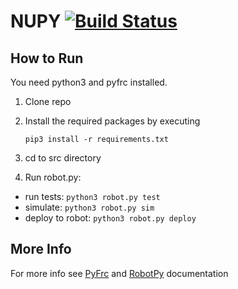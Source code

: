 # NUPY [![Build Status](https://travis-ci.org/FRC125/NUPY.svg?branch=master)](https://travis-ci.org/FRC125/NUPY)

## How to Run
You need python3 and pyfrc installed.


1. Clone repo

2. Install the required packages by executing

    ```pip3 install -r requirements.txt```

3. cd to src directory

4. Run robot.py:
  * run tests: ```python3 robot.py test```
  * simulate: ```python3 robot.py sim```
  * deploy to robot: ```python3 robot.py deploy```
  
## More Info
  
  For more info see [PyFrc](http://pyfrc.readthedocs.org/en/latest/) and [RobotPy](http://robotpy.readthedocs.org/en/latest/) documentation
